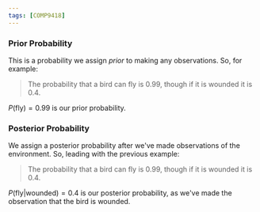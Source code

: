 ```yaml
---
tags: [COMP9418]
---
```


### Prior Probability
This is a probability we assign *prior* to making any observations. So, for example:

> The probability that a bird can fly is 0.99, though if it is wounded it is 0.4.

$P(\text{fly}) = 0.99$ is our prior probability.

### Posterior Probability
We assign a posterior probability after we've made observations of the environment. So, leading with the previous example:

> The probability that a bird can fly is 0.99, though if it is wounded it is 0.4.

$P(\text{fly} | \text{wounded}) = 0.4$ is our posterior probability, as we've made the observation that the bird is wounded.